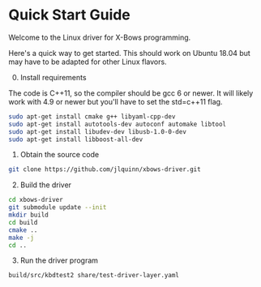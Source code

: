 # Quick Start Guide

Welcome to the Linux driver for X-Bows programming.

Here's a quick way to get started.  This should work on Ubuntu 18.04 but may have to
be adapted for other Linux flavors.


0. Install requirements

The code is C++11, so the compiler should be gcc 6 or newer.  It will likely
work with 4.9 or newer but you'll have to set the std=c++11 flag.

```sh
sudo apt-get install cmake g++ libyaml-cpp-dev
sudo apt-get install autotools-dev autoconf automake libtool
sudo apt-get install libudev-dev libusb-1.0-0-dev
sudo apt-get install libboost-all-dev
```

1. Obtain the source code

```sh
git clone https://github.com/jlquinn/xbows-driver.git
```

2. Build the driver

```sh
cd xbows-driver
git submodule update --init
mkdir build
cd build
cmake ..
make -j
cd ..
```

3. Run the driver program

```sh
build/src/kbdtest2 share/test-driver-layer.yaml
```
